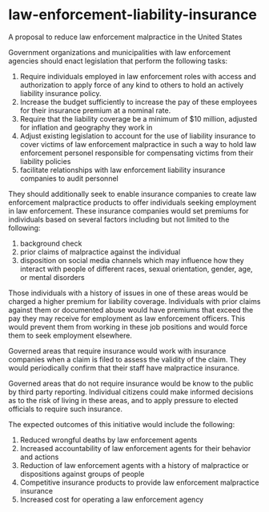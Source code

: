 # law-enforcement-liability-insurance
A proposal to reduce law enforcement malpractice in the United States

Government organizations and municipalities with law enforcement agencies should enact legislation that perform the following tasks:

1) Require individuals employed in law enforcement roles with access and authorization to apply force of any kind to others to hold an actively liability insurance policy.
2) Increase the budget sufficiently to increase the pay of these employees for their insurance premium at a nominal rate. 
3) Require that the liability coverage be a minimum of $10 million, adjusted for inflation and geography they work in
4) Adjust existing legislation to account for the use of liability insurance to cover victims of law enforcement malpractice in such a way to hold law enforcement personel responsible for compensating victims from their liability policies
5) facilitate relationships with law enforcement liability insurance companies to audit personnel

They should additionally seek to enable insurance companies to create law enforcement malpractice products to offer individuals seeking employment in law enforcement. These insurance companies would set premiums for individuals based on several factors including but not limited to the following:

1) background check
2) prior claims of malpractice against the individual
3) disposition on social media channels which may influence how they interact with people of different races, sexual orientation, gender, age, or mental disorders

Those individuals with a history of issues in one of these areas would be charged a higher premium for liability coverage. Individuals with prior claims against them or documented abuse would have premiums that exceed the pay they may receive for employment as law enforcement officers. This would prevent them from working in these job positions and would force them to seek employment elsewhere.

Governed areas that require insurance would work with insurance companies when a claim is filed to assess the validity of the claim. They would periodically confirm that their staff have malpractice insurance.

Governed areas that do not require insurance would be know to the public by third party reporting. Individual citizens could make informed decisions as to the risk of living in these areas, and to apply pressure to elected officials to require such insurance.

The expected outcomes of this initiative would include the following:
1) Reduced wrongful deaths by law enforcement agents
2) Increased accountability of law enforcement agents for their behavior and actions
3) Reduction of law enforcement agents with a history of malpractice or dispositions against groups of people
4) Competitive insurance products to provide law enforcement malpractice insurance
5) Increased cost for operating a law enforcement agency

